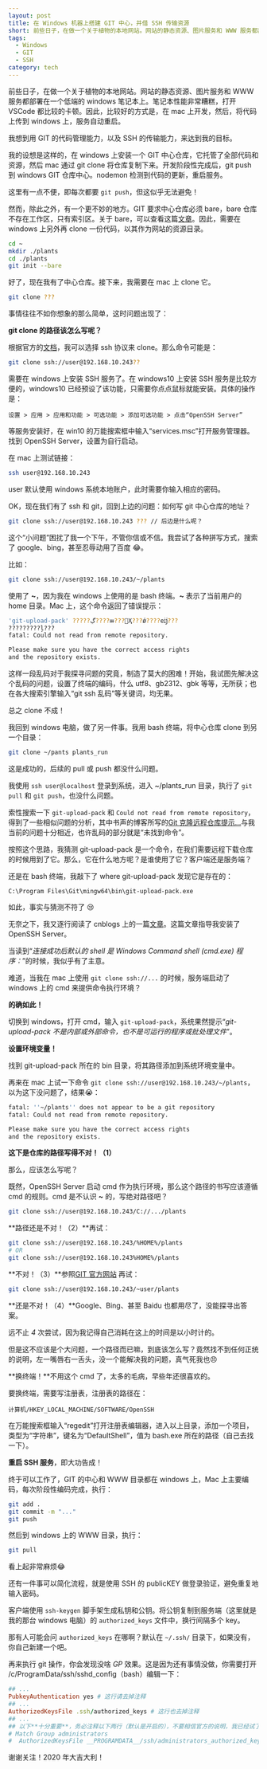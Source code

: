 ```yaml
---
layout: post
title: 在 Windows 机器上搭建 GIT 中心，并借 SSH 传输资源
short: 前些日子，在做一个关于植物的本地网站。网站的静态资源、图片服务和 WWW 服务都部署在一个低端的 windows 笔记本上
tags: 
  - Windows
  - GIT
  - SSH
category: tech
---
```


前些日子，在做一个关于植物的本地网站。网站的静态资源、图片服务和 WWW 服务都部署在一个低端的 windows 笔记本上。笔记本性能非常糟糕，打开 VSCode 都比较的卡顿。因此，比较好的方式是，在 mac 上开发，然后，将代码上传到 windows 上，服务自动重启。

我想到用 GIT 的代码管理能力，以及 SSH 的传输能力，来达到我的目标。

我的设想是这样的，在 windows 上安装一个 GIT 中心仓库，它托管了全部代码和资源，然后 mac 通过 git clone 将仓库复制下来。开发阶段性完成后，git push 到 windows GIT 仓库中心。nodemon 检测到代码的更新，重启服务。

这里有一点不便，即每次都要 `git push`，但这似乎无法避免！

然而，除此之外，有一个更不妙的地方。GIT 要求中心仓库必须 bare，bare 仓库不存在工作区，只有索引区。关于 bare，可以查看这篇[文章](http://www.saintsjd.com/2011/01/what-is-a-bare-git-repository/)。因此，需要在 windows 上另外再 clone 一份代码，以其作为网站的资源目录。

```bash
cd ~
mkdir ./plants
cd ./plants
git init --bare 
```

好了，现在我有了中心仓库。接下来，我需要在 mac 上 clone 它。

```bash
git clone ???
```

事情往往不如你想象的那么简单，这时问题出现了：

**git clone 的路径该怎么写呢？**

根据官方的[文档](https://www.git-scm.com/docs/git-clone#_git_urls)，我可以选择 ssh 协议来 clone。那么命令可能是：

```bash
git clone ssh://user@192.168.10.243??
```

需要在 windows 上安装 SSH 服务了。在 windows10 上安装 SSH 服务是比较方便的，windows10 已经预设了该功能，只需要你点点鼠标就能安装。具体的操作是：

```
设置 > 应用 > 应用和功能 > 可选功能 > 添加可选功能 > 点击“OpenSSH Server”
```

等服务安装好，在 win10 的万能搜索框中输入“services.msc”打开服务管理器。找到 OpenSSH Server，设置为自行启动。

在 mac 上测试链接：

```bash
ssh user@192.168.10.243
```

user 默认使用 windows 系统本地账户，此时需要你输入相应的密码。

OK，现在我们有了 ssh 和 git，回到上边的问题：如何写 git 中心仓库的地址？

```bash
git clone ssh://user@192.168.10.243 ??? // 后边是什么呢？
```

这个“小问题”困扰了我一个下午，不管你信或不信。我尝试了各种拼写方式，搜索了 google、bing，甚至忍辱动用了百度 😂。

比如：

```bash
git clone ssh://user@192.168.10.243/~/plants
```

使用了 **~**，因为我在 windows 上使用的是 bash 终端。**~** 表示了当前用户的 home 目录。Mac 上，这个命令返回了错误提示：

```bash
'git-upload-pack' ?????ڲ????ⲿ???Ҳ???ǿ????еĳ???
?????????ļ???
fatal: Could not read from remote repository.

Please make sure you have the correct access rights
and the repository exists.
```

这样一段乱码对于我探寻问题的究竟，制造了莫大的困难！开始，我试图先解决这个乱码的问题，设置了终端的编码，什么 utf8、gb2312、gbk 等等，无所获；也在各大搜索引擎输入“git ssh 乱码”等关键词，均无果。

总之 clone 不成！

我回到 windows 电脑，做了另一件事。我用 bash 终端，将中心仓库 clone 到另一个目录：

```bash
git clone ~/pants plants_run
```

这是成功的，后续的 pull 或 push 都没什么问题。

我使用 `ssh user@localhost` 登录到系统，进入 ~/plants_run 目录，执行了 `git pull` 和 `git push`，也没什么问题。

索性搜索一下 `git-upload-pack` 和 `Could not read from remote repository`，得到了一些相似问题的分析，其中书声的博客所写的[Git 克隆远程仓库提示...](https://php.cn/blog/detail/18277.html)与我当前的问题十分相近，也许乱码的部分就是“未找到命令”。

按照这个思路，我猜测 git-upload-pack 是一个命令，在我们需要远程下载仓库的时候用到了它。那么，它在什么地方呢？是谁使用了它？客户端还是服务端？

还是在 bash 终端，我敲下了 where git-upload-pack 发现它是存在的：

```
C:\Program Files\Git\mingw64\bin\git-upload-pack.exe
```

如此，事实与猜测不符了 😢

无奈之下，我又逐行阅读了 cnblogs 上的一篇[文章](https://www.cnblogs.com/sparkdev/p/10166061.html)。这篇文章指导我安装了 OpenSSH Server。

当读到“*连接成功后默认的 shell 是 Windows Command shell (cmd.exe) 程序：*”的时候，我似乎有了主意。

难道，当我在 mac 上使用 `git clone ssh://...` 的时候，服务端启动了 windows 上的 cmd 来提供命令执行环境？

**的确如此！**

切换到 windows，打开 cmd，输入 `git-upload-pack`，系统果然提示“*git-upload-pack 不是内部或外部命令，也不是可运行的程序或批处理文件*”。

**设置环境变量！**

找到 git-upload-pack 所在的 bin 目录，将其路径添加到系统环境变量中。

再来在 mac 上试一下命令 `git clone ssh://user@192.168.10.243/~/plants`，以为这下没问题了，结果😭：

```bash
fatal: ''~/plants'' does not appear to be a git repository
fatal: Could not read from remote repository.

Please make sure you have the correct access rights
and the repository exists.
```

**这下是仓库的路径写得不对！（1）**

那么，应该怎么写呢？

既然，OpenSSH Server 启动 cmd 作为执行环境，那么这个路径的书写应该遵循 cmd 的规则。cmd 是不认识 **~** 的，写绝对路径吧？

```bash
git clone ssh://user@192.168.10.243/C://.../plants
```

**路径还是不对！（2）**再试：

```bash
git clone ssh://user@192.168.10.243/%HOME%/plants
# OR
git clone ssh://user@192.168.10.243%HOME%/plants
```

**不对！（3）**参照[GIT 官方网站](https://git-scm.com/docs/git-clone#_git_urls) 再试：

```bash
git clone ssh://user@192.168.10.243/~user/plants
```

**还是不对！（4）**Google、Bing、甚至 Baidu 也都用尽了，没能探寻出答案。

远不止 *4* 次尝试，因为我记得自己消耗在这上的时间是以小时计的。

但是这不应该是个大问题，一个路径而已嘛，到底该怎么写？竟然找不到任何正统的说明，左一嘴唇右一舌头，没一个能解决我的问题，真气死我也😠

**换终端！**不用这个 cmd 了，太多的毛病，早些年还很喜欢的。

要换终端，需要写注册表，注册表的路径在：

```
计算机/HKEY_LOCAL_MACHINE/SOFTWARE/OpenSSH
```

在万能搜索框输入“regedit”打开注册表编辑器，进入以上目录，添加一个项目，类型为“字符串”，键名为“DefaultShell”，值为 bash.exe 所在的路径（自己去找一下）。

**重启 SSH 服务**，即大功告成！

终于可以工作了，GIT 的中心和 WWW 目录都在 windows 上，Mac 上主要编码，每次阶段性编码完成，执行：

```bash
git add .
git commit -m "..."
git push
```

然后到 windows 上的 WWW 目录，执行：

```bash
git pull
```

看上起非常麻烦😂

还有一件事可以简化流程，就是使用 SSH 的 publicKEY 做登录验证，避免重复地输入密码。

客户端使用 `ssh-keygen` 脚手架生成私钥和公钥。将公钥复制到服务端（这里就是我的那台 windows 电脑）的 `authorized_keys` 文件中，换行间隔多个 key。

那有人可能会问 `authorized_keys` 在哪啊？默认在 `~/.ssh/` 目录下，如果没有，你自己新建一个吧。

再来执行 git 操作，你会发现没啥 *GP* 效果。这是因为还有事情没做，你需要打开 /c/ProgramData/ssh/sshd_config（bash）编辑一下：

```ruby
## ...
PubkeyAuthentication yes # 这行请去掉注释
## ...
AuthorizedKeysFile .ssh/authorized_keys # 这行也去掉注释
## ...
## 以下**十分重要**，务必注释以下两行（默认是开启的），不要相信官方的说明，我已经试了 N 次，均失败
# Match Group administrators
#  AuthorizedKeysFile __PROGRAMDATA__/ssh/administrators_authorized_keys
```

谢谢关注！2020 年大吉大利！

